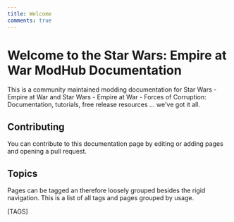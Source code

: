 ```yaml
---
title: Welcome
comments: true
---
```


# Welcome to the Star Wars: Empire at War ModHub Documentation

This is a community maintained modding documentation for Star Wars - Empire at War and Star Wars - Empire at War - Forces of Corruption: Documentation, tutorials, free release resources ... we've got it all.

## Contributing

You can contribute to this documentation page by editing or adding pages and opening a pull request.

## Topics

Pages can be tagged an therefore loosely grouped besides the rigid navigation.
This is a list of all tags and pages grouped by usage.

[TAGS]
